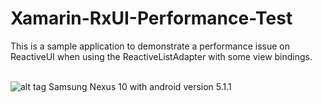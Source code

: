 Xamarin-RxUI-Performance-Test
=================

This is a sample application to demonstrate a performance issue on ReactiveUI when using the ReactiveListAdapter with some view bindings.
</br>
</br>

![alt tag](https://github.com/TobiasBuchholz/Xamarin-RxUI-Performance-Test/blob/master/device-2016-11-09-105842.gif?raw=true)
Samsung Nexus 10 with android version 5.1.1